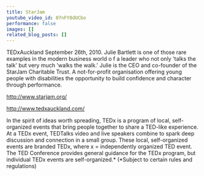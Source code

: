 ```yaml
---
title: StarJam
youtube_video_id: 07nFY8dUCbo
performance: false
images: []
related_blog_posts: []
---
```


TEDxAuckland September 26th, 2010.
Julie Bartlett is one of those rare examples in the modern business world o f a leader who not only 'talks the talk' but very much 'walks the walk.' Julie is the CEO and co-founder of the StarJam Charitable Trust. A not-for-profit organisation offering young people with disabilities the opportunity to build confidence and character through performance.

http://www.starjam.org/

http://www.tedxauckland.com/

In the spirit of ideas worth spreading, TEDx is a program of local, self-organized events that bring people together to share a TED-like experience. At a TEDx event, TEDTalks video and live speakers combine to spark deep discussion and connection in a small group. These local, self-organized events are branded TEDx, where x = independently organized TED event. The TED Conference provides general guidance for the TEDx program, but individual TEDx events are self-organized.* (*Subject to certain rules and regulations)
